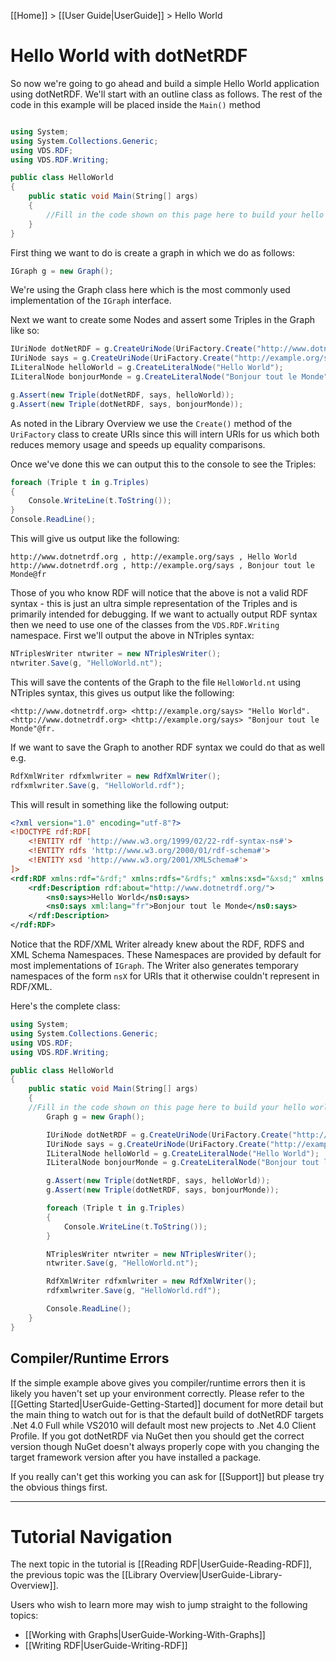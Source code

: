 [[Home]] > [[User Guide|UserGuide]] > Hello World

# Hello World with dotNetRDF

So now we're going to go ahead and build a simple Hello World application using dotNetRDF. We'll start with an outline class as follows. The rest of the code in this example will be placed inside the `Main()` method

```csharp

using System;
using System.Collections.Generic;
using VDS.RDF;
using VDS.RDF.Writing;

public class HelloWorld 
{
	public static void Main(String[] args) 
	{
		//Fill in the code shown on this page here to build your hello world application
	}
}
```

First thing we want to do is create a graph in which we do as follows:

```csharp
IGraph g = new Graph();
```

We're using the Graph class here which is the most commonly used implementation of the `IGraph` interface.

Next we want to create some Nodes and assert some Triples in the Graph like so:

```csharp
IUriNode dotNetRDF = g.CreateUriNode(UriFactory.Create("http://www.dotnetrdf.org"));
IUriNode says = g.CreateUriNode(UriFactory.Create("http://example.org/says"));
ILiteralNode helloWorld = g.CreateLiteralNode("Hello World");
ILiteralNode bonjourMonde = g.CreateLiteralNode("Bonjour tout le Monde", "fr");

g.Assert(new Triple(dotNetRDF, says, helloWorld));
g.Assert(new Triple(dotNetRDF, says, bonjourMonde));
```

As noted in the Library Overview we use the `Create()` method of the `UriFactory` class to create URIs since this will intern URIs for us which both reduces memory usage and speeds up equality comparisons.

Once we've done this we can output this to the console to see the Triples:

```csharp
foreach (Triple t in g.Triples) 
{
	Console.WriteLine(t.ToString());
}
Console.ReadLine();
```

This will give us output like the following:

```
http://www.dotnetrdf.org , http://example.org/says , Hello World
http://www.dotnetrdf.org , http://example.org/says , Bonjour tout le Monde@fr
```

Those of you who know RDF will notice that the above is not a valid RDF syntax - this is just an ultra simple representation of the Triples and is primarily intended for debugging. If we want to actually output RDF syntax then we need to use one of the classes from the `VDS.RDF.Writing` namespace. First we'll output the above in NTriples syntax:

```csharp
NTriplesWriter ntwriter = new NTriplesWriter();
ntwriter.Save(g, "HelloWorld.nt");
```

This will save the contents of the Graph to the file `HelloWorld.nt` using NTriples syntax, this gives us output like the following:

```
<http://www.dotnetrdf.org> <http://example.org/says> "Hello World".
<http://www.dotnetrdf.org> <http://example.org/says> "Bonjour tout le Monde"@fr.
```

If we want to save the Graph to another RDF syntax we could do that as well e.g.

```csharp
RdfXmlWriter rdfxmlwriter = new RdfXmlWriter();
rdfxmlwriter.Save(g, "HelloWorld.rdf");
```

This will result in something like the following output:

```xml
<?xml version="1.0" encoding="utf-8"?>
<!DOCTYPE rdf:RDF[
	<!ENTITY rdf 'http://www.w3.org/1999/02/22-rdf-syntax-ns#'>
	<!ENTITY rdfs 'http://www.w3.org/2000/01/rdf-schema#'>
	<!ENTITY xsd 'http://www.w3.org/2001/XMLSchema#'>
]>
<rdf:RDF xmlns:rdf="&rdf;" xmlns:rdfs="&rdfs;" xmlns:xsd="&xsd;" xmlns:ns0="http://example.org/">
	<rdf:Description rdf:about="http://www.dotnetrdf.org/">
		<ns0:says>Hello World</ns0:says>
		<ns0:says xml:lang="fr">Bonjour tout le Monde</ns0:says>
	</rdf:Description>
</rdf:RDF>
```

Notice that the RDF/XML Writer already knew about the RDF, RDFS and XML Schema Namespaces. These Namespaces are provided by default for most implementations of `IGraph`. The Writer also generates temporary namespaces of the form `nsX` for URIs that it otherwise couldn't represent in RDF/XML.

Here's the complete class:

```csharp
using System;
using System.Collections.Generic;
using VDS.RDF;
using VDS.RDF.Writing;

public class HelloWorld 
{
    public static void Main(String[] args) 
    {
	//Fill in the code shown on this page here to build your hello world application
        Graph g = new Graph();

        IUriNode dotNetRDF = g.CreateUriNode(UriFactory.Create("http://www.dotnetrdf.org"));
        IUriNode says = g.CreateUriNode(UriFactory.Create("http://example.org/says"));
        ILiteralNode helloWorld = g.CreateLiteralNode("Hello World");
        ILiteralNode bonjourMonde = g.CreateLiteralNode("Bonjour tout le Monde", "fr");

        g.Assert(new Triple(dotNetRDF, says, helloWorld));
        g.Assert(new Triple(dotNetRDF, says, bonjourMonde));

        foreach (Triple t in g.Triples)
        {
            Console.WriteLine(t.ToString());
        }

        NTriplesWriter ntwriter = new NTriplesWriter();
        ntwriter.Save(g, "HelloWorld.nt");

        RdfXmlWriter rdfxmlwriter = new RdfXmlWriter();
        rdfxmlwriter.Save(g, "HelloWorld.rdf");

        Console.ReadLine();
    }
}
```

## Compiler/Runtime Errors

If the simple example above gives you compiler/runtime errors then it is likely you haven't set up your environment correctly. Please refer to the [[Getting Started|UserGuide-Getting-Started]] document for more detail but the main thing to watch out for is that the default build of dotNetRDF targets .Net 4.0 Full while VS2010 will default most new projects to .Net 4.0 Client Profile. If you got dotNetRDF via NuGet then you should get the correct version though NuGet doesn't always properly cope with you changing the target framework version after you have installed a package.

If you really can't get this working you can ask for [[Support]] but please try the obvious things first.

----

# Tutorial Navigation

The next topic in the tutorial is [[Reading RDF|UserGuide-Reading-RDF]], the previous topic was the [[Library Overview|UserGuide-Library-Overview]].

Users who wish to learn more may wish to jump straight to the following topics:

* [[Working with Graphs|UserGuide-Working-With-Graphs]]
* [[Writing RDF|UserGuide-Writing-RDF]]
